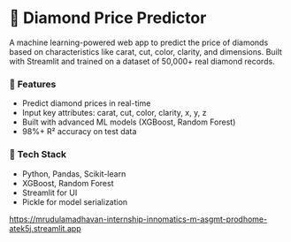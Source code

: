 # 💎 **Diamond Price Predictor**

A machine learning-powered web app to predict the price of diamonds based on characteristics like carat, cut, color, clarity, and dimensions. Built with Streamlit and trained on a dataset of 50,000+ real diamond records.

### 🚀 **Features**
- Predict diamond prices in real-time
- Input key attributes: carat, cut, color, clarity, x, y, z
- Built with advanced ML models (XGBoost, Random Forest)
- 98%+ R² accuracy on test data

### 🧠 **Tech Stack**
- Python, Pandas, Scikit-learn
- XGBoost, Random Forest
- Streamlit for UI
- Pickle for model serialization




https://mrudulamadhavan-internship-innomatics-m-asgmt-prodhome-atek5j.streamlit.app
